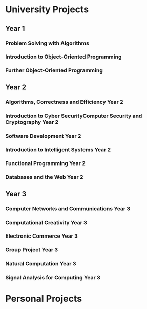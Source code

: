 
# University Projects

## Year 1

### Problem Solving with Algorithms
### Introduction to Object-Oriented Programming
### Further Object-Oriented Programming

## Year 2

### Algorithms, Correctness and Efficiency Year 2
### Introduction to Cyber SecurityComputer Security and Cryptography Year 2
### Software Development Year 2
### Introduction to Intelligent Systems Year 2
### Functional Programming Year 2
### Databases and the Web Year 2

## Year 3

### Computer Networks and Communications Year 3
### Computational Creativity Year 3
### Electronic Commerce Year 3
### Group Project Year 3
### Natural Computation Year 3
### Signal Analysis for Computing Year 3

# Personal Projects
